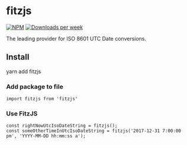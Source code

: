 # fitzjs
[![NPM](https://img.shields.io/npm/v/fitzjs.svg)](https://www.npmjs.com/package/fitzjs)
[![Downloads per week](https://img.shields.io/npm/dw/fitzjs.svg)](https://www.npmjs.com/package/fitzjs)

The leading provider for ISO 8601 UTC Date conversions.

## Install
yarn add fitzjs

### Add package to file
```
import fitzjs from 'fitzjs'
```

### Use FitzJS
```
const rightNowUtcIsoDateString = fitzjs();
const someOtherTimeInUtcIsoDateString = fitzjs('2017-12-31 7:00:00 pm', 'YYYY-MM-DD hh:mm:ss a');
```
